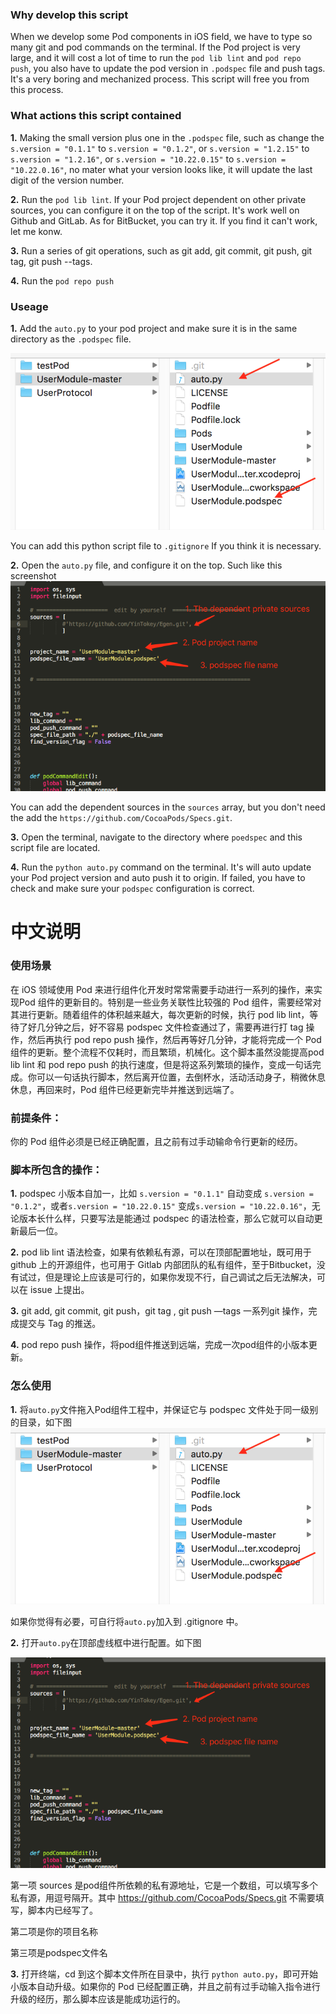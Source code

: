 

### Why develop this script
When we develop some Pod components in iOS field, we have to type so many git and pod commands on the terminal. If the Pod project is very large, and it will cost a lot of time to run the `pod lib lint` and `pod repo push`, you also have to update the pod version in `.podspec` file and push tags. It's a very boring and mechanized process. This script will free you from this process.

### What actions this script contained
**1.** Making the small version plus one in the `.podspec` file, such as change the `s.version = "0.1.1"` to `s.version = "0.1.2"`, or `s.version = "1.2.15"` to `s.version = "1.2.16"`, or `s.version = "10.22.0.15"` to `s.version = "10.22.0.16"`, no mater what your version looks like, it will update the last digit of the version number.


**2.** Run the `pod lib lint`. If your Pod project dependent on other private sources, you can configure it on the top of the script. It's work well on Github and GitLab. As for BitBucket, you can try it. If you find it can't work, let me konw.

**3.** Run a series of git operations, such as git add, git commit, git push, git tag, git push --tags.

**4.** Run the `pod repo push`

### Useage

**1.** Add the `auto.py` to your pod project and make sure it is in the same directory as the `.podspec` file.

![](https://github.com/YinTokey/Blog_Posts/raw/master/pod_auto_script/1.png?raw=true)

You can add this python script file to `.gitignore` If you think it is necessary.

**2.** Open the `auto.py` file, and configure it on the top. Such like this screenshot
![](https://github.com/YinTokey/Blog_Posts/raw/master/pod_auto_script/2.png?raw=true)

You can add the dependent sources in the `sources` array, but you don't need the add the `https://github.com/CocoaPods/Specs.git`.

**3.** Open the terminal, navigate to the directory where `poedspec` and this script file are located.

**4.** Run the `python auto.py` command on the terminal. It's will auto update your Pod project version and auto push it to origin. If failed, you have to check and make sure your `podspec` configuration is correct.


# 中文说明

### 使用场景

在 iOS 领域使用 Pod 来进行组件化开发时常常需要手动进行一系列的操作，来实现Pod 组件的更新目的。特别是一些业务关联性比较强的 Pod 组件，需要经常对其进行更新。随着组件的体积越来越大，每次更新的时候，执行 pod lib lint，等待了好几分钟之后，好不容易 podspec 文件检查通过了，需要再进行打 tag 操作，然后再执行 pod repo push 操作，然后再等好几分钟，才能将完成一个 Pod 组件的更新。整个流程不仅耗时，而且繁琐，机械化。这个脚本虽然没能提高pod lib lint 和 pod repo push 的执行速度，但是将这系列繁琐的操作，变成一句话完成。你可以一句话执行脚本，然后离开位置，去倒杯水，活动活动身子，稍微休息休息，再回来时，Pod 组件已经更新完毕并推送到远端了。

### 前提条件：

你的 Pod 组件必须是已经正确配置，且之前有过手动输命令行更新的经历。

### 脚本所包含的操作：
**1.** podspec 小版本自加一，比如
`s.version = "0.1.1"` 自动变成 `s.version = "0.1.2"`，或者`s.version = "10.22.0.15"` 变成`s.version = "10.22.0.16"`，无论版本长什么样，只要写法是能通过 podspec 的语法检查，那么它就可以自动更新最后一位。

**2.** pod lib lint 语法检查，如果有依赖私有源，可以在顶部配置地址，既可用于github 上的开源组件，也可用于 Gitlab 内部团队的私有组件，至于Bitbucket，没有试过，但是理论上应该是可行的，如果你发现不行，自己调试之后无法解决，可以在 issue 上提出。

**3.** git add, git commit, git push，git tag , git push —tags 一系列git 操作，完成提交与 Tag 的推送。

**4.** pod repo push 操作，将pod组件推送到远端，完成一次pod组件的小版本更新。

### 怎么使用

**1.** 将`auto.py`文件拖入Pod组件工程中，并保证它与 podspec 文件处于同一级别的目录，如下图
![](https://github.com/YinTokey/Blog_Posts/blob/master/pod_auto_script/1.png?raw=true)

如果你觉得有必要，可自行将`auto.py`加入到 .gitignore 中。

**2.** 打开`auto.py`在顶部虚线框中进行配置。如下图

![](https://github.com/YinTokey/Blog_Posts/blob/master/pod_auto_script/2.png?raw=true)

第一项 sources 是pod组件所依赖的私有源地址，它是一个数组，可以填写多个私有源，用逗号隔开。其中 https://github.com/CocoaPods/Specs.git 不需要填写，脚本内已经写了。

第二项是你的项目名称

第三项是podspec文件名

**3.** 打开终端，cd 到这个脚本文件所在目录中，执行 `python auto.py`，即可开始小版本自动升级。如果你的 Pod 已经配置正确，并且之前有过手动输入指令进行升级的经历，那么脚本应该是能成功运行的。

